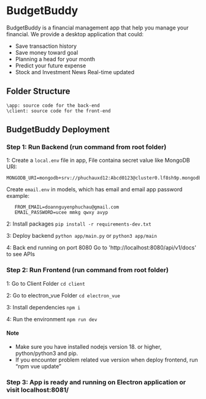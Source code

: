 # BudgetBuddy

BudgetBuddy is a financial management app that help you manage your financial.
We provide a desktop application that could:
- Save transaction history
- Save money toward goal
- Planning a head for your month
- Predict your future expense
- Stock and Investment News Real-time updated

## Folder Structure
```
\app: source code for the back-end
\client: source code for the front-end
```
## BudgetBuddy Deployment

### Step 1: Run Backend (run command from root folder)

 1: Create a `local.env` file in app,
File containa secret value like MongoDB URI:

```
MONGODB_URI=mongodb+srv://phuchauxd12:Abcd0123@cluster0.lf8sh9p.mongodb.net/
```
Create `email.env` in models, which has email and email app password
example:

```
   FROM_EMAIL=doannguyenphuchau@gmail.com   
   EMAIL_PASSWORD=ucee mmkg qwxy avyp   
 ```
 
 2: Install packages 
```pip install -r requirements-dev.txt```

 3: Deploy backend 
```python app/main.py``` or ```python3 app/main```

 4: Back end running on port 8080 
Go to 'http://localhost:8080/api/v1/docs' to see APIs


### Step 2: Run Frontend (run command from root folder)

 1: Go to Client Folder
```cd client```

 2: Go to electron_vue Folder 
```cd electron_vue```

 3: Install dependencies 
```npm i```

 4: Run the environment 
```npm run dev```


#### Note
- Make sure you have installed nodejs version 18. or higher, python/python3 and pip.
- If you encounter problem related vue version when deploy frontend, run “npm vue update”

  
### Step 3: App is ready and running on Electron application or visit localhost:8081/
